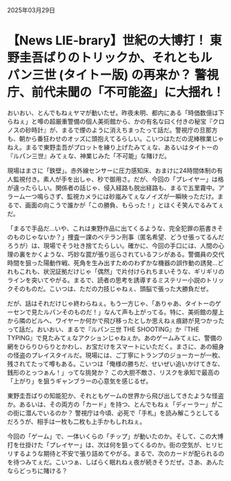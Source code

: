 2025年03月29日

# 【News LIE-brary】世紀の大博打！ 東野圭吾ばりのトリックか、それともルパン三世 (タイトー版) の再来か？ 警視庁、前代未聞の「不可能盗」に大揺れ！

おいおい、とんでもねぇヤマが動いたぜ。昨夜未明、都内にある「時価数億は下らねぇ」と噂の超厳重警備の個人美術館から、かの有名な曰く付きの秘宝『クロノスの砂時計』が、まるで煙のように消えちまったって話だ。警視庁の旦那方も、朝から番狂わせのオッズに頭抱えてるらしい。こいつはただの泥棒稼業じゃねえ。まるで東野圭吾がプロットを練り上げたみてぇな、あるいはタイトーの『ルパン三世』みてぇな、神業じみた「不可能」な賭けだ。

現場はまさに「鉄壁」。赤外線センサーに圧力感知床、おまけに24時間体制の有人監視付き。素人が手を出しゃ、秒で御用さ。だが、今回の「プレイヤー」は格が違ったらしい。関係者の話じゃ、侵入経路も脱出経路も、まるで五里霧中。アラーム一つ鳴らさず、監視カメラには砂嵐みてぇなノイズが一瞬映っただけ。まるで、画面の向こうで誰かが「この勝負、もらった！」とほくそ笑んでるみてぇだ。

「まるで手品だ…いや、これは東野作品に出てくるような、完全犯罪の筋書きそのものじゃないか？」捜査一課のベテラン刑事（匿名希望、どうせ張ってるんだろうが）は、現場でそう吐き捨てたらしい。確かに、今回の手口には、人間の心理の裏をかくような、巧妙な罠が張り巡らされているフシがある。警備員の交代時間を狙った陽動作戦、死角を生み出すためのわずかな機器の誤作動の誘発…どれもこれも、状況証拠だけじゃ「偶然」で片付けられちまいそうな、ギリギリのラインを突いてやがる。まるで、読者の思考を誘導するミステリー小説のトリックそのものだ。こいつは、ただの力技じゃねぇ、頭脳で張った大勝負だぜ。

だが、話はそれだけじゃ終わらねぇ。もう一方じゃ、「ありゃあ、タイトーのゲーセンで見たルパンそのものだ！」なんて声も上がってる。特に、美術館の屋上から隣のビルへ、ワイヤーか何かで飛び移ったとしか思えねぇ痕跡が見つかったって話だ。おいおい、まるで『ルパン三世 THE SHOOTING』か『THE TYPING』で見たみてぇなアクションじゃねぇか。あのゲームみてぇに、警備の網をひらりひらりとかわし、お宝だけをスマートにいただく。まさに、あの細身の怪盗のプレイスタイルだ。現場には、ご丁寧にトランプのジョーカーが一枚、残されてたって噂もある。こいつは「俺様の勝ちだ、せいぜい追いかけてきな、銭形のとっつぁん！」ってな挑発か？ この大胆不敵さ、リスクを承知で最高の「上がり」を狙うギャンブラーの心意気を感じるぜ。

東野圭吾ばりの知能犯か、それともゲームの世界から飛び出してきたような怪盗か。あるいは、その両方の「カード」を持つ、とんでもねぇ「ディーラー」がこの街に潜んでいるのか？ 警視庁は今頃、必死で「手札」を読み解こうとしてるだろうが、相手は一枚も二枚も上手かもしれねぇ。

今回の「ゲーム」で、一体いくらの「チップ」が動いたのか。そして、この大博打を仕掛けた「プレイヤー」は、次は何を狙ってくるのか。街の空気が、ヒリヒリするような期待と不安で張り詰めてやがる。まるで、次のカードが配られるのを待つみてぇだ。こいつぁ、しばらく眠れねぇ夜が続きそうだぜ。さあ、あんたならどっちに賭ける？